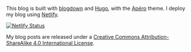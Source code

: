 This blog is built with [blogdown](https://github.com/rstudio/blogdown) and [Hugo](https://gohugo.io/), with the [Apéro](https://hugo-apero-docs.netlify.app/) theme. I deploy my blog using [Netlify](https://www.netlify.com/). 

[![Netlify Status](https://api.netlify.com/api/v1/badges/3b517a3a-d899-4441-bdba-139bc3c2715f/deploy-status)](https://app.netlify.com/sites/bricklayer-handful-33133/deploys)

My blog posts are released under a [Creative Commons Attribution-ShareAlike 4.0 International License](http://creativecommons.org/licenses/by-sa/4.0/).
